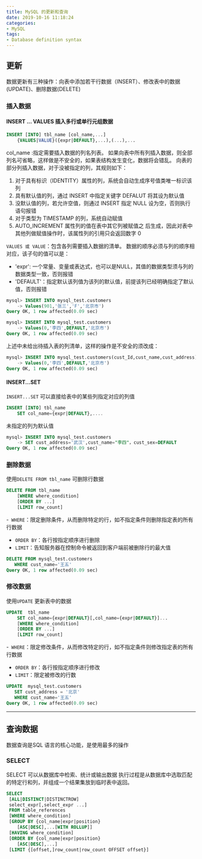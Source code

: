```yaml
---
title: MySQL 的更新和查询
date: 2019-10-16 11:18:24
categories:
- MySQL
tags:
- Database definition syntax
---
```


## 更新

数据更新有三种操作：向表中添加若干行数据（INSERT）、修改表中的数据(UPDATE)、删除数据(DELETE)

### 插入数据

#### INSERT ... VALUES 插入多行或单行元组数据

```SQL
INSERT [INTO] tbl_name [col_name,...]
    {VALUES|VALUE}({expr|DEFAULT},...),(...),...

```

col_name :指定需要插入数据的列名列表。 如果向表中所有列插入数据，则全部列名可省略，这样做是不安全的，如果表结构发生变化，数据将会错乱。
向表的部分列插入数据，对于没被指定的列，其规则如下：

1. 对于具有标识（IDENTITY）属性的列，系统会自动生成序号值类唯一标识该列
2. 具有默认值的列，通过 INSERT 中指定关键字 DEFALUT 将其设为默认值
3. 没默认值的列，若允许空值，则通过 INSERT 指定 NULL 设为空，否则执行语句报错
4. 对于类型为 TIMESTAMP 的列，系统自动赋值
5. AUTO_INCREMENT 属性列的值在表中其它列被赋值之 后生成，因此对表中其他列做赋值操作时，该属性列的引用只会返回数字 0

`VALUES 或 VALUE`：包含各列需要插入数据的清单。 数据的顺序必须与列的顺序相对应，该子句的值可以是：
- 'expr': 一个常量、变量或表达式，也可以是NULL，其值的数据类型须与列的数据类型一致，否则报错
- 'DEFAULT'：指定默认该列值为该列的默认值，前提该列已经明确指定了默认值，否则报错

```SQL
mysql> INSERT INTO mysql_test.customers
    -> Values(901,'张三','F','北京市')
Query OK, 1 row affected(0.09 sec)
```

```SQL
mysql> INSERT INTO mysql_test.customers
    -> Values(0,'李四',DEFAULT,'北京市')
Query OK, 1 row affected(0.09 sec)
```

上述中未给出待插入表的列清单，这样的操作是不安全的须改成：
```SQL
mysql> INSERT INTO mysql_test.customers(cust_Id,cust_name,cust_address)
    -> Values(0,'李四',DEFAULT,'北京市')
Query OK, 1 row affected(0.09 sec)
```

#### INSERT...SET

`INSERT...SET` 可以直接给表中的某些列指定对应的列值
```SQL
INSERT [INTO] tbl_name
    SET col_name={expr|DEFAULT},....
```
未指定的列为默认值
```SQL
mysql> INSERT INTO mysql_test.customers
    -> SET cust_address='武汉',cust_name="李四"，cust_sex=DEFAULT
Query OK, 1 row affected(0.09 sec)
```

<!-- #### INSERT...SELECT 插入子查询数据

```SQL
INSERT [INTO] tbl_name[(col_name),...]
    SELECT ...
``` -->

### 删除数据

使用`DELETE FROM tbl_name` 可删除行数据

```SQL
DELETE FROM tbl_name
    [WHERE where_condition]
    [ORDER BY ...]
    [LIMIT row_count]
```

-` WHERE`：限定删除条件，从而删除特定的行，如不指定条件则删除指定表的所有行数据
- `ORDER BY`：各行按指定顺序进行删除
- `LIMIT`：告知服务器在控制命令被返回到客户端前被删除行的最大值

```SQL
DELETE FROM mysql_test.customers
   WHERE cust_name='王五'
Query OK, 1 row affected(0.09 sec)
```

### 修改数据

使用`UPDATE` 更新表中的数据

```SQL
UPDATE  tbl_name
    SET col_name={expr|DEFAULT}[,col_name={expr|DEFAULT}]...
    [WHERE where_condition]
    [ORDER BY ...]
    [LIMIT row_count]
```
-` WHERE`：限定修改条件，从而修改特定的行，如不指定条件则修改指定表的所有行数据
- `ORDER BY`：各行按指定顺序进行修改
- `LIMIT`：限定被修改的行数

```SQL
UPDATE  mysql_test.customers
   SET cust_address = '北京'
   WHERE cust_name='王五'
Query OK, 1 row affected(0.09 sec)
```

---

## 查询数据
数据查询是SQL 语言的核心功能，是使用最多的操作

### SELECT

SELECT 可以从数据库中检索、统计或输出数据
执行过程是从数据库中选取匹配的特定行和列，并组成一个结果集放到临时表中返回。
```SQL
SELECT
 [ALL|DISTINCT|DISTINCTROW]
 select_expr[,select_expr ...]
 FROM table_references
 [WHERE where_condition]
 [GROUP BY {col_name|expr|position}
    [ASC|DESC],...[WITH ROLLUP]]
 [HAVING where_condition]
 [ORDER BY {col_name|expr|position}
    [ASC|DESC],...]
 [LIMIT {[offset,]row_count|row_count OFFSET offset}]
```
